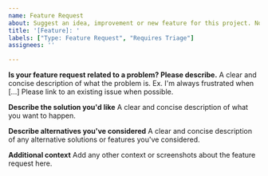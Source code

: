 ```yaml
---
name: Feature Request
about: Suggest an idea, improvement or new feature for this project. Not to be used for new component suggestions.
title: '[Feature]: '
labels: ["Type: Feature Request", "Requires Triage"]
assignees: ''

---
```


**Is your feature request related to a problem? Please describe.**
A clear and concise description of what the problem is. Ex. I'm always frustrated when [...] Please link to an existing issue when possible.

**Describe the solution you'd like**
A clear and concise description of what you want to happen.

**Describe alternatives you've considered**
A clear and concise description of any alternative solutions or features you've considered.

**Additional context**
Add any other context or screenshots about the feature request here.
